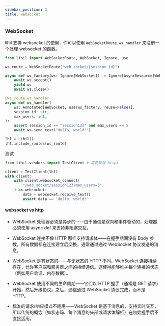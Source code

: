 ```yaml
---
sidebar_position: 3
title: websocket
---
```


### WebSocket

lihil 支持 websocket 的使用，你可以使用 `WebSocketRoute.ws_handler` 来注册一个处理 websocket 的函数。

```python
from lihil import WebSocketRoute, WebSocket, Ignore, use

ws_route = WebSocketRoute("web_socket/{session_id}")

async def ws_factory(ws: Ignore[WebSocket]) -> Ignore[AsyncResource[WebSocket]]:
    await ws.accept()
    yield ws
    await ws.close()

@ws_route.ws_handler
async def ws_handler(
    ws: Annotated[WebSocket, use(ws_factory, reuse=False)],
    session_id: str,
    max_users: int,
):
    assert session_id == "session123" and max_users == 5
    await ws.send_text("Hello, world!")

lhl = Lihil()
lhl.include_routes(ws_route)
```

测试

```python
from lihil.vendors import TestClient # 需要安装 httpx

client = TestClient(lhl)
with client:
    with client.websocket_connect(
        "/web_socket/session123?max_users=5"
    ) as websocket:
        data = websocket.receive_text()
        assert data == "Hello, world!"
```

#### websocket vs http

- WebSocket 处理器必须是异步的——由于通信是双向和事件驱动的，处理器必须使用 async def 来支持非阻塞交互。

- WebSocket 连接不像 HTTP 那样支持请求体——在握手期间没有 Body 参数。所有数据都在连接建立后交换，通常通过通过 WebSocket 协议发送的消息。

- WebSocket 是有状态的——与无状态的 HTTP 不同，WebSocket 连接持续存在，允许客户端和服务器之间的持续通信。这使得能够维护每个连接的状态（例如用户会话、内存数据）。

- WebSocket 使用不同的生命周期——它们以 HTTP 握手（通常是 GET 请求）开始，然后升级协议。之后，通信通过 WebSocket 协议完成，而不是 HTTP。

- 标准的请求/响应模式不适用——WebSocket 是基于消息的，支持实时交互，所以传统的概念（如状态码、每个消息的头部或请求体解析）在初始握手后不直接适用。